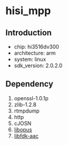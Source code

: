 # hisi_mpp

## Introduction

- chip: hi3516dv300
- architecture: arm
- system: linux
- sdk_version: 2.0.2.0

## Dependency

1. openssl-1.0.1p
2. zlib-1.2.8
3. rtmpdump
4. http
5. cJOSN
6. [libopus](https://www.opus-codec.org/)
7. [libfdk-aac](https://github.com/mstorsjo/fdk-aac)
